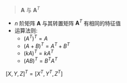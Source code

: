 


&emsp;
>$\pmb{A}$ 与 $\pmb{A}^T$
- $n$ 阶矩阵 $\pmb{A}$ 与其转置矩阵 $\pmb{A}^T$ 有相同的特征值
- 运算法则: 
  - $(A^T)^T = A$
  - $(A+B)^T=A^T + B^T$
  - $(kA)^T = kA^T$
  - $(AB)^T = B^TA^T$


$[X, Y, Z]^T = [X^T, Y^T, Z^T]$